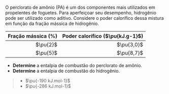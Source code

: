 O perclorato de amônio (PA) é um dos componentes mais utilizados em propelentes de foguetes. Para aperfeiçoar seu desempenho, hidrogênio pode ser utilizado como aditivo. Considere o poder calorífico dessa mistura em função da fração mássica de hidrogênio.

Fração mássica (%) | Poder calorífico ($\pu{kJ.g-1}$) | 
--: | --: |
$\pu{2}$ | $\pu{3,0}$ | 
$\pu{5}$ | $\pu{8,7}$ | 


- **Determine** a entalpia de combustão do perclorato de amônio.
- **Determine** a entalpia de combustão do hidrogênio.

> - $\pu{-190 kJ.mol-1}$
> - $\pu{-286 kJ.mol-1}$
